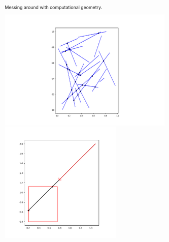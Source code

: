 Messing around with computational geometry.

<img src="Python/images/mass_lines.png" alt="Lines" width="600" height="350">
<img src="Python/images/ray_intersect.png" alt="RayBox" width="350" height="350">
